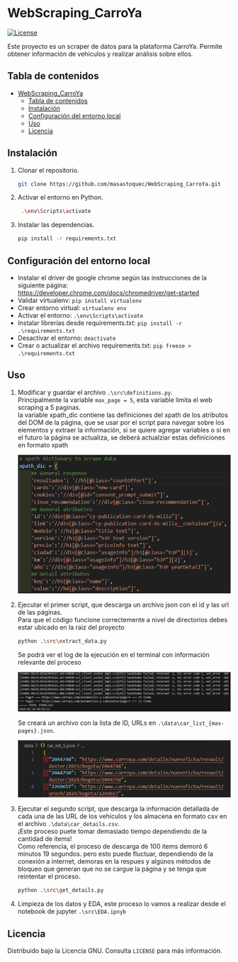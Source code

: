 # WebScraping_CarroYa

[![License](https://img.shields.io/badge/license-GNU-blue.svg)](LICENSE)

Este proyecto es un scraper de datos para la plataforma CarroYa. Permite obtener información de vehículos y realizar análisis sobre ellos.

## Tabla de contenidos

- [WebScraping\_CarroYa](#webscraping_carroya)
  - [Tabla de contenidos](#tabla-de-contenidos)
  - [Instalación](#instalación)
  - [Configuración del entorno local](#configuración-del-entorno-local)
  - [Uso](#uso)
  - [Licencia](#licencia)

## Instalación

1. Clonar el repositorio.

    ```sh
    git clone https://github.com/masastoquec/WebScraping_CarroYa.git
    ```

2. Activar el entorno en Python.

   ```sh
    .\env\Scripts\activate
   ```

3. Instalar las dependencias.

    ```sh
    pip install -r requirements.txt
    ```

## Configuración del entorno local

- Instalar el driver de google chrome según las instrucciones de la siguiente página:  
  <https://developer.chrome.com/docs/chromedriver/get-started>
- Validar virtualenv: `pip install virtualenv`
- Crear entorno virtual: `virtualenv env`
- Activar el entorno: `.\env\Scripts\activate`
- Instalar librerías desde requirements.txt: `pip install -r .\requirements.txt`
- Desactivar el entorno: `deactivate`
- Crear o actualizar el archivo requirements.txt: `pip freeze > .\requirements.txt`

## Uso

1. Modificar y guardar el archivo `.\src\definitions.py`.
  <br>Principalmente la variable `max_page = 5`, esta variable limita el web scraping a 5 paginas.
  <br> la variable xpath_dic contiene las definiciones del xpath de los atributos del DOM de la página, que se usar por el script para navegar sobre los elementos y extraer la información, si se quiere agregar variables o si en el futuro la página se actualiza, se deberá actualziar estas definiciones en formato xpath

    ![alt text](img/image-2.png)
2. Ejecutar el primer script, que descarga un archivo json con el id y las url de las páginas. 
   <br>Para que el código funcione correctemente a nivel de directorios debes estar ubicado en la raiz del proyecto

    ```sh
    python .\src\extract_data.py
    ```

    Se podrá ver el log de la ejecución en el terminal con información relevante del proceso

    ![alt text](img/image-1.png)

    Se creará un archivo con la lista de ID, URLs en `.\data\car_list_{max-pages}.json`.

    ![alt text](img/image.png)

3. Ejecutar el segundo script, que descarga la información detallada de cada una de las URL de los vehículos y los almacena en formato csv en el archivo `.\data\car_details.csv`.
    <br>¡Este proceso puete tomar demasiado tiempo dependiendo de la cantidad de items!
    <br>Como referencia, el proceso de descarga de 100 items demoró 6 minutos 19 segundos. pero esto puede fluctuar, dependiendo de la conexión a internet, demoras en la respues y algúnos métodos de bloqueo que generan que no se cargue la página y se tenga que reintentar el proceso.

    ```sh
    python .\src\get_details.py
    ```

4. Limpieza de los datos y EDA, este proceso lo vamos a realizar desde el notebook de jupyter `.\src\EDA.ipnyb`

## Licencia

Distribuido bajo la Licencia GNU. Consulta `LICENSE` para más información.
